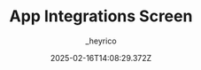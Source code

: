 ---
title: "App Integrations Screen"
author: "_heyrico"
date: "2025-02-16T14:08:29.372Z"
draft: false
type: "post"
layout: "single"
categories: [""]
tags: [""]
source: "X"
source_link: "https://x.com/_heyrico/status/1856320935503999232"
media: "/uploads/x.com_GcL6C75XEAA-rd-.jpg"
media_type: "image"

social:
  commentary: ""
  scheduledFor: null
  status: "draft"
---